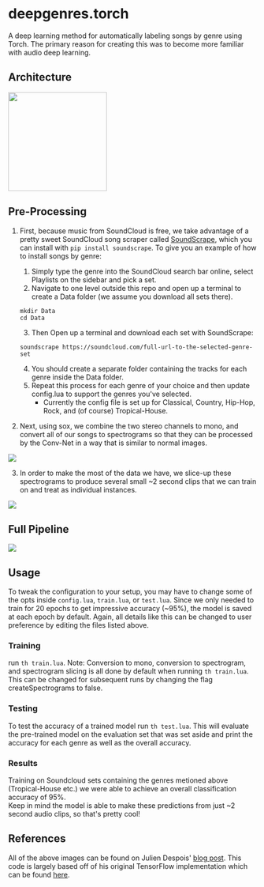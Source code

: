 # deepgenres.torch
A deep learning method for automatically labeling songs by genre using Torch.  The primary reason for creating this was to become more familiar with audio deep learning.    

## Architecture
<img align="center" src = "https://github.com/amdegroot/deepgenres.torch/blob/master/doc/network.png" height = 200/>

## Pre-Processing
 1. First, because music from SoundCloud is free, we take advantage of a pretty sweet SoundCloud song scraper called [SoundScrape](https://github.com/Miserlou/SoundScrape), which you can install with `pip install soundscrape`. 
 To give you an example of how to install songs by genre:
      1. Simply type the genre into the SoundCloud search bar online, select Playlists on the sidebar and pick a set. 
      2.  Navigate to one level outside this repo and open up a terminal to create a Data folder (we assume you download all sets there).
      ```Shell
      mkdir Data
      cd Data
      ```
      3.  Then Open up a terminal and download each set with SoundScrape:
      ```Shell
      soundscrape https://soundcloud.com/full-url-to-the-selected-genre-set
      ```
      4.  You should create a separate folder containing the tracks for each genre inside the Data folder. 
      5.  Repeat this process for each genre of your choice and then update config.lua to support the genres you've selected.
          * Currently the config file is set up for Classical, Country, Hip-Hop, Rock, and (of course) Tropical-House.
        
 
 2. Next, using sox, we combine the two stereo channels to mono, and convert all of our songs to spectrograms so that they can be processed by the Conv-Net in a way that is similar to normal images.
 <img align="center" src= "https://github.com/amdegroot/deepgenres.torch/blob/master/doc/spectrogram_example.png"/>
 
 3. In order to make the most of the data we have, we slice-up these spectrograms to produce several small ~2 second clips that we can train on and treat as individual instances.
 <img align="center" src= "https://github.com/amdegroot/deepgenres.torch/blob/master/doc/sliced_spec_example.png"/>
 
## Full Pipeline
 <img align="center" src= "https://github.com/amdegroot/deepgenres.torch/blob/master/doc/pipeline.png"/>
 
## Usage
To tweak the configuration to your setup, you may have to change some of the opts inside `config.lua`, `train.lua`, or `test.lua`.
Since we only needed to train for 20 epochs to get impressive accuracy (~95%), the model is saved at each epoch by default.  Again, all details like this can be changed to user preference by editing the files listed above.

### Training 
run  `th train.lua`.
Note: Conversion to mono, conversion to spectrogram, and spectrogram slicing is all done by default when running `th train.lua`.  This can be changed for subsequent runs by changing the flag createSpectrograms to false.

### Testing 
To test the accuracy of a trained model run `th test.lua`. 
This will evaluate the pre-trained model on the evaluation set that was set aside and print the accuracy for each genre as well as the overall accuracy. 

### Results
Training on Soundcloud sets containing the genres metioned above (Tropical-House etc.) we were able to achieve an overall 
classification accuracy of 95%.  
Keep in mind the model is able to make these predictions from just ~2 second audio clips, so 
that's pretty cool!
 
## References
All of the above images can be found on Julien Despois' [blog post](https://chatbotslife.com/finding-the-genre-of-a-song-with-deep-learning-da8f59a61194).  This code is largely based off of his original TensorFlow implementation which can be found [here](https://github.com/despoisj/DeepAudioClassification).
